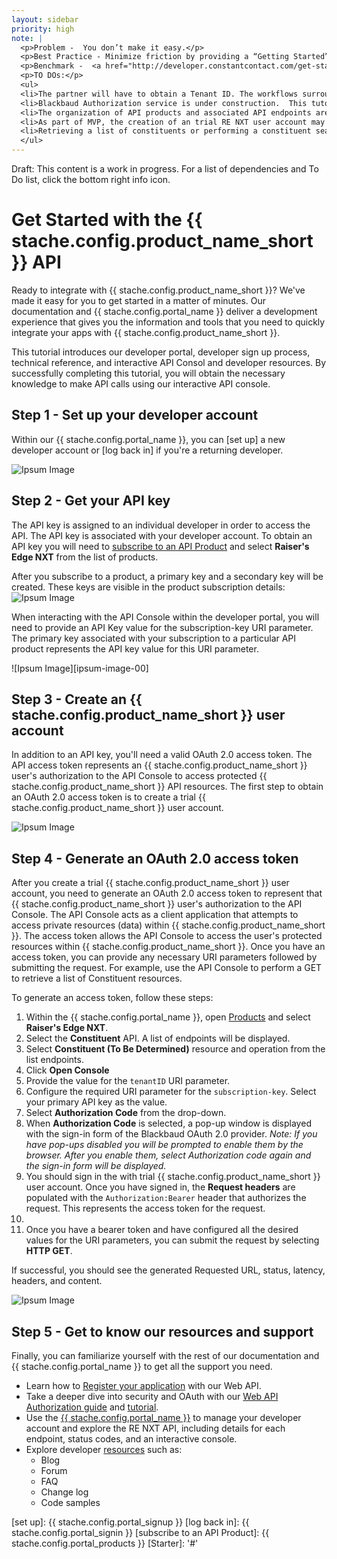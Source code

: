 ```yaml
---
layout: sidebar
priority: high
note: |  
  <p>Problem -  You don’t make it easy.</p>
  <p>Best Practice - Minimize friction by providing a “Getting Started” guide.  Explain the steps to get going.  Explain how to set up an developer account, get an API key, start using the API console and trying the API, point them to authentication documentation, code samples, other tutorials, blog, mailing list, forum.  </p>
  <p>Benchmark -  <a href="http://developer.constantcontact.com/get-started.html" target="_blank">Constant Contact</a></p> 
  <p>TO DOs:</p> 
  <ul>
  <li>The partner will have to obtain a Tenant ID. The workflows surrounding obtaining a tenant id and a provisioned developer environment is TBD.  The workflow that a partner would use to obtain a Tenant ID for the API console is currently undefined. See Step 4 below.</li>
  <li>Blackbaud Authorization service is under construction.  This tutorial will be updated once the sign-in form for the Blackbaud OAuth 2.0 provider is created.</li>
  <li>The organization of API products and associated API endpoints are still a work in progress. This tutorial will require updating once the API product(s) is organized.  See Step 2 below.</li>
  <li>As part of MVP, the creation of an trial RE NXT user account may not be initially auto-provisioned.  SDK docs will need to create content here that explains how the  trial RENXT user account is created. The trial RE NXT user account is provided to the sign-in form of the Blackbaud OAuth 2.0 provider.  See Steps 3 and 4.</li>
  <li>Retrieving a list of constituents or performing a constituent search makes sense if such endpoints are created. Adjust Step 4 to the appropriate endpoint after the endpoint is created. </li>
  </ul>
---
```


<p class="alert alert-danger">Draft: This content is a work in progress.  For a list of dependencies and To Do list, click the bottom right info icon.</p>

<!--
## TO DO

  <ul>
  <li></li>
  <li></li>
  <li></li>
  <li></li>
  <li></li>
  </ul>
-->

# Get Started with the {{ stache.config.product_name_short }} API #

Ready to integrate with {{ stache.config.product_name_short }}? We've made it easy for you to get started in a matter of minutes. Our documentation and {{ stache.config.portal_name }} deliver a development experience that gives you the information and tools that you need to quickly integrate your apps with {{ stache.config.product_name_short }}.  

This tutorial introduces our developer portal, developer sign up process, technical reference, and interactive API Consol and developer resources.  By successfully completing this tutorial, you will obtain the necessary knowledge to make API calls using our interactive API console.  

## Step 1 - Set up your developer account ##
Within our {{ stache.config.portal_name }}, you can [set up] a new developer account or [log back in] if you're a returning developer.

![Ipsum Image][ipsum-image-00]

## Step 2 - Get your API key ##
The API key is assigned to an individual developer in order to access the API.  The API key is associated with your developer account.  To obtain an API key you will need to <a href="{{ stache.config.portal_products }}" target="_blank">subscribe to an API Product</a> and select **Raiser's Edge NXT** from the list of products. 

 After you subscribe to a product, a primary key and a secondary key will be created.  These keys are visible in the product subscription details: 
  ![Ipsum Image][ipsum-image-00]

<p class="alert alert-info">When interacting with the API Console within the developer portal, you will need to provide an API Key value for the subscription-key URI parameter. The primary key associated with your subscription to a particular API product represents the API key value for this URI parameter.</p>
![Ipsum Image][ipsum-image-00]

## Step 3 - Create an {{ stache.config.product_name_short }} user account  ##

In addition to an API key, you'll need a valid OAuth 2.0 access token. The API access token represents an {{ stache.config.product_name_short }} user's authorization to the API Console to access protected {{ stache.config.product_name_short }} API resources.  The first step to obtain an OAuth 2.0 access token is to create a trial {{ stache.config.product_name_short }} user account.


![Ipsum Image][ipsum-image-00]

## Step 4 - Generate an OAuth 2.0 access token  ##
After you create a trial {{ stache.config.product_name_short }} user account, you need to generate an OAuth 2.0 access token to represent that {{ stache.config.product_name_short }} user's authorization to the API Console. The API Console acts as a client application that attempts to access private resources (data) within  {{ stache.config.product_name_short }}.  The access token allows the API Console to access the user's protected resources within {{ stache.config.product_name_short }}.  Once you have an access token, you can provide any necessary URI parameters followed by submitting the request.  For example, use the API Console to perform a GET to retrieve a list of Constituent resources. 

To generate an access token, follow these steps:

1. Within the {{ stache.config.portal_name }}, open <a href="{{ stache.config.portal_products }}">Products</a> and select **Raiser's Edge NXT**.
2. Select the **Constituent** API.  A list of endpoints will be displayed.
3. Select **Constituent (To Be Determined)** resource and operation from the list endpoints. 
4. Click **Open Console** 
5. Provide the value for the <code>tenantID</code> URI parameter.
6. Configure the required URI parameter for the <code>subscription-key</code>. Select your primary API key as the value.
7. Select **Authorization Code** from the drop-down. 
8. When **Authorization Code** is selected, a pop-up window is displayed with the sign-in form of the Blackbaud OAuth 2.0 provider.  *Note:  If you have pop-ups disabled you will be prompted to enable them by the browser. After you enable them, select Authorization code again and the sign-in form will be displayed.*
9. You should sign in the with trial {{ stache.config.product_name_short }} user account.  Once you have signed in, the **Request headers** are populated with the <code>Authorization:Bearer</code> header that authorizes the request.  This represents the access token for the request. 
7.
10. Once you have a bearer token and have configured all the desired values for the URI parameters, you can submit the request by selecting **HTTP GET**. 

If successful, you should see the generated Requested URL, status, latency, headers, and content.

![Ipsum Image][ipsum-image-00]

## Step 5 - Get to know our resources and support
Finally, you can familiarize yourself with the rest of our documentation and {{ stache.config.portal_name }} to get all the support you need.  

- Learn how to <a href="{{ stache.config.guide_registering_your_app }}">Register your application</a> with our Web API. 
- Take a deeper dive into security and OAuth with our <a href="{{ stache.config.guide_web_api_authorization }}">Web API Authorization guide</a> and <a href="{{ stache.config.tutorials_auth }}">tutorial</a>.
- Use the <a href="{{ stache.config.portal }}" target="_blank">{{ stache.config.portal_name }}</a> to manage your developer account and explore the RE NXT API, including details for each endpoint, status codes, and an interactive console.
- Explore developer <a href="{{ stache.config.resources }}">resources</a> such as:
	- Blog
	- Forum
	- FAQ
	- Change log
	- Code samples
	<!-- API Status -->  


[ipsum-image-00]: http://placehold.it/800x300
[ipsum-image-01]: http://placehold.it/800x800
[ipsum-image-02]: http://placehold.it/800x200
[ipsum-image-03]: http://placehold.it/800x200

[ipsum-image-00A]: holder.js/800x300
[ipsum-image-01A]: holder.js/800x800
[ipsum-image-02A]: holder.js/800x200
[ipsum-image-03A]: holder.js/800x200/sky

[set up]: {{ stache.config.portal_signup }}
[log back in]: {{ stache.config.portal_signin }}
[subscribe to an API Product]:  {{ stache.config.portal_products }}
[Starter]: '#'
